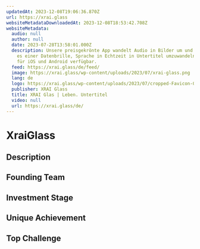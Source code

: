 ```yaml
---
updatedAt: 2023-12-08T19:06:36.870Z
url: https://xrai.glass
websiteMetadataDownloadedAt: 2023-12-08T18:53:42.708Z
websiteMetadata:
  audio: null
  author: null
  date: 2023-07-28T13:58:01.000Z
  description: Unsere preisgekrönte App wandelt Audio in Bilder um und ermöglicht
    es einer Datenbrille, Sprache in Echtzeit in Untertitel umzuwandeln. Jetzt
    für iOS und Android verfügbar.
  feed: https://xrai.glass/de/feed/
  image: https://xrai.glass/wp-content/uploads/2023/07/xrai-glass.png
  lang: de
  logo: https://xrai.glass/wp-content/uploads/2023/07/cropped-Favicon-01-270x270.png
  publisher: XRAI Glass
  title: XRAI Glas | Leben. Untertitel
  video: null
  url: https://xrai.glass/de/
---
```

# XraiGlass
## Description
## Founding Team
## Investment Stage
## Unique Achievement
## Top Challenge
